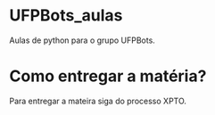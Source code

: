 # UFPBots_aulas

Aulas de python para o grupo UFPBots.

# Como entregar a matéria?

Para entregar a mateira siga do processo XPTO.
